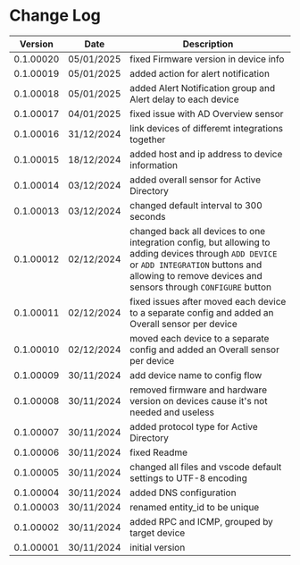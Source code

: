 # Change Log

| Version | Date | Description |
| --- | --- | --- |
| 0.1.00020 | 05/01/2025 | fixed Firmware version in device info |
| 0.1.00019 | 05/01/2025 | added action for alert notification |
| 0.1.00018 | 05/01/2025 | added Alert Notification group and Alert delay to each device |
| 0.1.00017 | 04/01/2025 | fixed issue with AD Overview sensor |
| 0.1.00016 | 31/12/2024 | link devices of differemt integrations together |
| 0.1.00015 | 18/12/2024 | added host and ip address to device information |
| 0.1.00014 | 03/12/2024 | added overall sensor for Active Directory |
| 0.1.00013 | 03/12/2024 | changed default interval to 300 seconds |
| 0.1.00012 | 02/12/2024 | changed back all devices to one integration config, but allowing to adding devices through `ADD DEVICE` or `ADD INTEGRATION` buttons and allowing to remove devices and sensors through `CONFIGURE` button |
| 0.1.00011 | 02/12/2024 | fixed issues after moved each device to a separate config and added an Overall sensor per device |
| 0.1.00010 | 02/12/2024 | moved each device to a separate config and added an Overall sensor per device |
| 0.1.00009 | 30/11/2024 | add device name to config flow |
| 0.1.00008 | 30/11/2024 | removed firmware and hardware version on devices cause it's not needed and useless |
| 0.1.00007 | 30/11/2024 | added protocol type for Active Directory |
| 0.1.00006 | 30/11/2024 | fixed Readme |
| 0.1.00005 | 30/11/2024 | changed all files and vscode default settings to UTF-8 encoding |
| 0.1.00004 | 30/11/2024 | added DNS configuration |
| 0.1.00003 | 30/11/2024 | renamed entity_id to be unique |
| 0.1.00002 | 30/11/2024 | added RPC and ICMP, grouped by target device |
| 0.1.00001 | 30/11/2024 | initial version |
